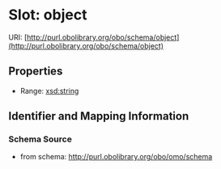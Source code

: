 # Slot: object

URI: [http://purl.obolibrary.org/obo/schema/object](http://purl.obolibrary.org/obo/schema/object)



<!-- no inheritance hierarchy -->


## Properties

 * Range: [xsd:string](http://www.w3.org/2001/XMLSchema#string)



## Identifier and Mapping Information







### Schema Source


* from schema: http://purl.obolibrary.org/obo/omo/schema



